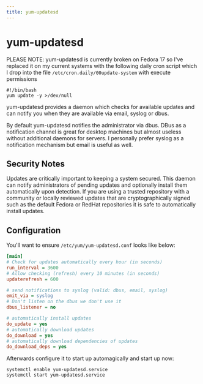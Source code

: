 ```yaml
---
title: yum-updatesd
---
```


# yum-updatesd

PLEASE NOTE: yum-updatesd is currently broken on Fedora 17 so I've replaced it
on my current systems with the following daily cron script which I drop into
the file `/etc/cron.daily/00update-system` with execute permissions

```
#!/bin/bash
yum update -y >/dev/null
```

yum-updatesd provides a daemon which checks for available updates and can
notify you when they are available via email, syslog or dbus.

By default yum-updatesd notifies the administrator via dbus. DBus as a
notification channel is great for desktop machines but almost useless without
additional daemons for servers. I personally prefer syslog as a notification
mechanism but email is useful as well.

## Security Notes

Updates are critically important to keeping a system secured. This daemon can
notify administrators of pending updates and optionally install them
automatically upon detection. If you are using a trusted repository with a
community or locally reviewed updates that are cryptographically signed such as
the default Fedora or RedHat repositories it is safe to automatically install
updates.

## Configuration

You'll want to ensure `/etc/yum/yum-updatesd.conf` looks like below:

```ini
[main]
# Check for updates automatically every hour (in seconds)
run_interval = 3600
# Allow checking (refresh) every 10 minutes (in seconds)
updaterefresh = 600

# send notifications to syslog (valid: dbus, email, syslog)
emit_via = syslog
# Don't listen on the dbus we don't use it
dbus_listener = no

# automatically install updates
do_update = yes
# automatically download updates
do_download = yes
# automatically download dependencies of updates
do_download_deps = yes
```

Afterwards configure it to start up automagically and start up now:

```
systemctl enable yum-updatesd.service
systemctl start yum-updatesd.service
```

